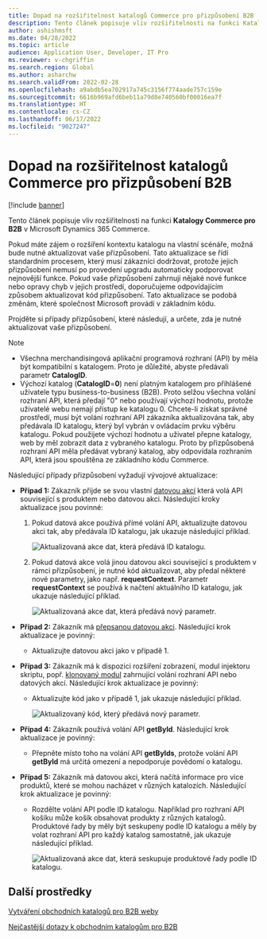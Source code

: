```yaml
---
title: Dopad na rozšiřitelnost katalogů Commerce pro přizpůsobení B2B
description: Tento článek popisuje vliv rozšiřitelnosti na funkci Katalogy Commerce pro B2B v Microsoft Dynamics 365 Commerce.
author: ashishmsft
ms.date: 04/28/2022
ms.topic: article
audience: Application User, Developer, IT Pro
ms.reviewer: v-chgriffin
ms.search.region: Global
ms.author: asharchw
ms.search.validFrom: 2022-02-28
ms.openlocfilehash: a9abdb5ea702917a745c3156f774aade757c159e
ms.sourcegitcommit: 6616b969afd6beb11a79d8e740560bf00016ea7f
ms.translationtype: HT
ms.contentlocale: cs-CZ
ms.lasthandoff: 06/17/2022
ms.locfileid: "9027247"
---
```

# <a name="extensibility-impact-of-commerce-catalogs-for-b2b-customizations"></a>Dopad na rozšiřitelnost katalogů Commerce pro přizpůsobení B2B

[!include [banner](includes/banner.md)]

Tento článek popisuje vliv rozšiřitelnosti na funkci **Katalogy Commerce pro B2B** v Microsoft Dynamics 365 Commerce.

Pokud máte zájem o rozšíření kontextu katalogu na vlastní scénáře, možná bude nutné aktualizovat vaše přizpůsobení. Tato aktualizace se řídí standardním procesem, který musí zákazníci dodržovat, protože jejich přizpůsobení nemusí po provedení upgradu automaticky podporovat nejnovější funkce. Pokud vaše přizpůsobení zahrnují nějaké nové funkce nebo opravy chyb v jejich prostředí, doporučujeme odpovídajícím způsobem aktualizovat kód přizpůsobení. Tato aktualizace se podobá změnám, které společnost Microsoft provádí v základním kódu.

Projděte si případy přizpůsobení, které následují, a určete, zda je nutné aktualizovat vaše přizpůsobení.

> [!NOTE]
> - Všechna merchandisingová aplikační programová rozhraní (API) by měla být kompatibilní s katalogem. Proto je důležité, abyste předávali parametr **CatalogID**.
> - Výchozí katalog (**CatalogID**=**0**) není platným katalogem pro přihlášené uživatele typu business-to-business (B2B). Proto selžou všechna volání rozhraní API, která předají "0" nebo používají výchozí hodnotu, protože uživatelé webu nemají přístup ke katalogu 0. Chcete-li získat správné prostředí, musí být volání rozhraní API zákazníka aktualizována tak, aby předávala ID katalogu, který byl vybrán v ovládacím prvku výběru katalogu. Pokud použijete výchozí hodnotu a uživatel přepne katalogy, web by měl zobrazit data z vybraného katalogu. Proto by přizpůsobená rozhraní API měla předávat vybraný katalog, aby odpovídala rozhraním API, která jsou spouštěna ze základního kódu Commerce.

Následující případy přizpůsobení vyžadují vývojové aktualizace:

- **Případ 1:** Zákazník přijde se svou vlastní [datovou akcí](e-commerce-extensibility/data-actions.md) která volá API související s produktem nebo datovou akci. Následující kroky aktualizace jsou povinné:

    1. Pokud datová akce používá přímé volání API, aktualizujte datovou akci tak, aby předávala ID katalogu, jak ukazuje následující příklad.

        ![Aktualizovaná akce dat, která předává ID katalogu.](./media/customization1_a.png)

    1. Pokud datová akce volá jinou datovou akci související s produktem v rámci přizpůsobení, je nutné kód aktualizovat, aby předal některé nové parametry, jako např. **requestContext**. Parametr **requestContext** se používá k načtení aktuálního ID katalogu, jak ukazuje následující příklad.

        ![Aktualizovaná akce dat, která předává nový parametr.](./media/customization1_b.png)

- **Případ 2:** Zákazník má [přepsanou datovou akci](e-commerce-extensibility/data-action-overrides.md). Následující krok aktualizace je povinný:

    - Aktualizujte datovou akci jako v případě 1.

- **Případ 3:** Zákazník má k dispozici rozšíření zobrazení, modul injektoru skriptu, popř. [klonovaný modul](e-commerce-extensibility/modules-overview.md#clone-a-module-library-module) zahrnující volání rozhraní API nebo datových akcí. Následující krok aktualizace je povinný:

    - Aktualizujte kód jako v případě 1, jak ukazuje následující příklad.

       ![Aktualizovaný kód, který předává nový parametr.](./media/customization3.png)

- **Případ 4:** Zákazník používá volání API **getById**. Následující krok aktualizace je povinný:

    - Přepněte místo toho na volání API **getByIds**, protože volání API **getById** má určitá omezení a nepodporuje povědomí o katalogu.

- **Případ 5:** Zákazník má datovou akci, která načítá informace pro více produktů, které se mohou nacházet v různých katalozích. Následující krok aktualizace je povinný:

    - Rozdělte volání API podle ID katalogu. Například pro rozhraní API košíku může košík obsahovat produkty z různých katalogů. Produktové řady by měly být seskupeny podle ID katalogu a měly by volat rozhraní API pro každý katalog samostatně, jak ukazuje následující příklad.

        ![Aktualizovaná akce dat, která seskupuje produktové řady podle ID katalogu.](./media/customization5.png)

## <a name="additional-resources"></a>Další prostředky

[Vytváření obchodních katalogů pro B2B weby](catalogs-b2b-sites.md)

[Nejčastější dotazy k obchodním katalogům pro B2B](catalogs-b2b-sites-FAQ.md)
